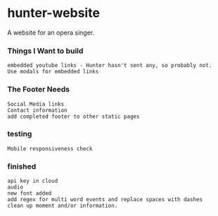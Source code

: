 # hunter-website
A website for an opera singer.

### Things I Want to build
	embedded youtube links - Hunter hasn't sent any, so probably not.
	Use modals for embedded links

### The Footer Needs
	Social Media links
	Contact information
	add completed footer to other static pages

### testing
	Mobile responsiveness check

### finished
	api key in cloud
	audio
	new font added
	add regex for multi word events and replace spaces with dashes
	clean up moment and/or information.
